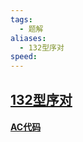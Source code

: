 ```yaml
---
tags:
  - 题解
aliases:
  - 132型序对
speed:
---
```

## [132型序对](https://iai.sh.cn/problem/100)



#### [AC代码]()

```cpp

```
